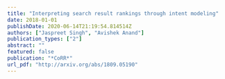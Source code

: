 ```yaml
---
title: "Interpreting search result rankings through intent modeling"
date: 2018-01-01
publishDate: 2020-06-14T21:19:54.814514Z
authors: ["Jaspreet Singh", "Avishek Anand"]
publication_types: ["2"]
abstract: ""
featured: false
publication: "*CoRR*"
url_pdf: "http://arxiv.org/abs/1809.05190"
---
```


